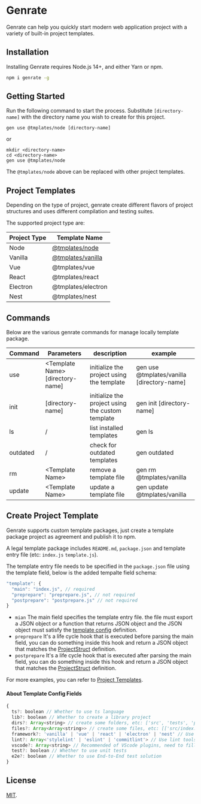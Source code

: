 # Genrate

Genrate can help you quickly start modern web application project with a variety of built-in project templates.

## Installation

Installing Genrate requires Node.js 14+, and either Yarn or npm.

```bash
npm i genrate -g
```

## Getting Started

Run the following command to start the process. Substitute `[directory-name]` with the directory name you wish to create for this project.

```
gen use @tmplates/node [directory-name]
```

or

```
mkdir <directory-name>
cd <directory-name>
gen use @tmplates/node
```

The `@tmplates/node` above can be replaced with other project templates.

## Project Templates

Depending on the type of project, genrate create different flavors of project structures and uses different compilation and testing suites.

The supported project type are:

| Project Type | Template Name                                            |
| ------------ | -------------------------------------------------------- |
| Node         | [@tmplates/node](https://github.com/tmplates/node)       |
| Vanilla      | [@tmplates/vanilla](https://github.com/tmplates/vanilla) |
| Vue          | @tmplates/vue                                            |
| React        | @tmplates/react                                          |
| Electron     | @tmplates/electron                                       |
| Nest         | @tmplates/nest                                           |

## Commands

Below are the various genrate commands for manage locally template package.

| Command  | Parameters                         | description                                      | example                                    |
| -------- | ---------------------------------- | ------------------------------------------------ | ------------------------------------------ |
| use      | \<Template Name\> [directory-name] | initialize the project using the template        | gen use @tmplates/vanilla [directory-name] |
| init     | [directory-name]                   | initialize the project using the custom template | gen init [directory-name]                  |
| ls       | /                                  | list installed templates                         | gen ls                                     |
| outdated | /                                  | check for outdated templates                     | gen outdated                               |
| rm       | \<Template Name\>                  | remove a template file                           | gen rm @tmplates/vanilla                   |
| update   | \<Template Name\>                  | update a template file                           | gen update @tmplates/vanilla               |

## Create Project Template

Genrate supports custom template packages, just create a template package project as agreement and publish it to npm.

A legal template package includes `README.md`, `package.json` and template entry file (etc: `index.js` `template.js`).

The template entry file needs to be specified in the `package.json` file using the template field, below is the added tempalte field schema:

```js
"template": {
  "main": "index.js", // required
  "preprepare": "preprepare.js", // not required
  "postprepare": "postprepare.js" // not required
}
```

- `mian` The main field specifies the template entry file. the file must export a JSON object or a function that returns JSON object and the JSON object must satisfy the [template config](#about-template-config-fields) definition.
- `preprepare` It's a life cycle hook that is executed before parsing the main field, you can do something inside this hook and return a JSON object that matches the [ProjectStruct](https://github.com/2046/genrate/blob/main/types/index.d.ts#L34-L39) definition.
- `postprepare` It's a life cycle hook that is executed after parsing the main field, you can do something inside this hook and return a JSON object that matches the [ProjectStruct](https://github.com/2046/genrate/blob/main/types/index.d.ts#L34-L39) definition.

For more examples, you can refer to [Project Templates](#project-templates).

#### About Template Config Fields

```js
{
  ts?: boolean // Whether to use ts language
  lib?: boolean // Whether to create a library project
  dirs?: Array<string> // create some folders, etc: ['src', 'tests', 'plugins']
  files?: Array<Array<string>> // create some files, etc: [['src/index.ts', ''], ['test/index.spce.js', '']]
  framework?: 'vanilla' | 'vue' | 'react' | 'electron' | 'nest' // Use a web framework, vanilla indicates that no framework is used
  lint?: Array<'stylelint' | 'eslint' | 'commitlint'> // Use lint tools, support stylelint, eslint and commitlint, Where stylelint used to unify code styles
  vscode?: Array<string> // Recommended of VScode plugins, need to fill in plugin ID, etc: ['vue.volar', 'mikestead.dotenv']
  test?: boolean // Whether to use unit tests
  e2e?: boolean // Whether to use End-to-End test solution
}
```

## License

[MIT](LICENSE).
